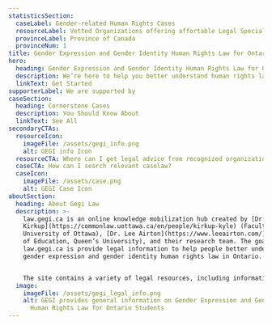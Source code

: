 ```yaml
---
statisticsSection:
  caseLabel: Gender-related Human Rights Cases
  resourceLabel: Vetted Organizations offering affortable Legal Specialty
  provinceLabel: Province of Canada
  provinceNum: 1
title: Gender Expression and Gender Identity Human Rights Law for Ontario Students
hero:
  heading: Gender Expression and Gender Identity Human Rights Law for Ontario Students
  description: We’re here to help you better understand human rights law in Ontario.
  linkText: Get Started
supporterLabel: We are supported by
caseSection:
  heading: Cornerstone Cases
  description: You Should Know About
  linkText: See All
secondaryCTAs:
  resourceIcon:
    imageFile: /assets/gegi_info.png
    alt: GEGI info Icon
  resourceCTA: Where can I get legal advice from recognized organizations and firms?
  caseCTA: How can I search relevant caselaw?
  caseIcon:
    imageFile: /assets/case.png
    alt: GEGI Case Icon
aboutSection:
  heading: About Gegi Law
  description: >-
    law.gegi.ca is an online knowledge mobilization hub created by [Dr. Kyle
    Kirkup](https://commonlaw.uottawa.ca/en/people/kirkup-kyle) (Faculty of Law,
    University of Ottawa), [Dr. Lee Airton](https://www.leeairton.com/) (Faculty
    of Education, Queen’s University), and their research team. The goal of
    law.gegi.ca is provide legal information to help people better understand
    gender expression and gender identity human rights law in Ontario.


    The site contains a variety of legal resources, including information on the Ontario Human Rights Code, where to access legal advice for a specific legal problem, and examples of publicly-accessible decisions of the Ontario Human Rights Tribunal. law.gegi.ca does not provide legal advice.
  image:
    imageFile: /assets/gegi_legal_info.png
    alt: GEGI provides general information on Gender Expression and Gender Identity
      Human Rights Law for Ontario Students
---
```

